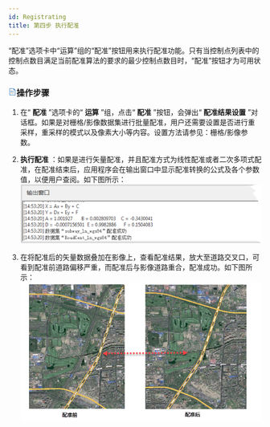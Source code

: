 ```yaml
---
id: Registrating
title: 第四步 执行配准
---
```

“配准”选项卡中“运算”组的“配准”按钮用来执行配准功能。只有当控制点列表中的控制点数目满足当前配准算法的要求的最少控制点数目时，“配准”按钮才为可用状态。

### ![](../../img/read.gif)操作步骤

  1. 在“ **配准** ”选项卡的“ **运算** ”组，点击“ **配准** ”按钮，会弹出“ **配准结果设置** ”对话框。如果是对栅格/影像数据集进行批量配准，用户还需要设置是否进行重采样，重采样的模式以及像素大小等内容。设置方法请参见：栅格/影像参数。 
  2. **执行配准** ：如果是进行矢量配准，并且配准方式为线性配准或者二次多项式配准，在配准结束后，应用程序会在输出窗口中显示配准转换的公式及各个参数值，以便用户查阅。如下图所示：  
    ![](img/Output.png)  

  3. 在将配准后的矢量数据叠加在影像上，查看配准结果，放大至道路交叉口，可看到配准前道路偏移严重，而配准后与影像道路重合，配准成功。如下图所示：
![](img/RegistResult.png)  

